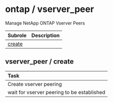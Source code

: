 # ontap / vserver_peer 
Manage NetApp ONTAP Vserver Peers

| Subrole | Description |
| :------ | :---------- |
| [create](#vserver_peer--create) |  |




## vserver_peer / create


| Task |
| :--- |
| Create vserver peering  |
| wait for vserver peering to be established |




